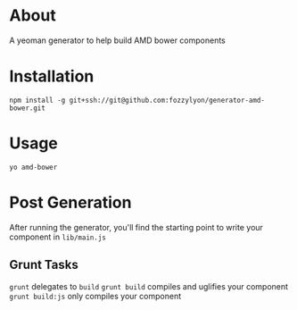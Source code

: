# About
A yeoman generator to help build AMD bower components

# Installation
```shell
npm install -g git+ssh://git@github.com:fozzylyon/generator-amd-bower.git
```

# Usage
```shell
yo amd-bower
```

# Post Generation
After running the generator, you'll find the starting point to write your component in `lib/main.js`

## Grunt Tasks
`grunt` delegates to `build`
`grunt build` compiles and uglifies your component
`grunt build:js` only compiles your component
